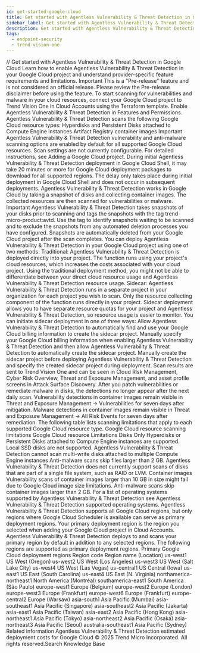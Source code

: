 ```yaml
---
id: get-started-google-cloud
title: Get started with Agentless Vulnerability & Threat Detection in Google Cloud
sidebar_label: Get started with Agentless Vulnerability & Threat Detection in Google Cloud
description: Get started with Agentless Vulnerability & Threat Detection in Google Cloud
tags:
  - endpoint-security
  - trend-vision-one
---
```


/*<![CDATA[*/ $('#title').html($('meta[name=map-description]').attr('content')); /*]]>*/ Get started with Agentless Vulnerability & Threat Detection in Google Cloud Learn how to enable Agentless Vulnerability & Threat Detection in your Google Cloud project and understand provider-specific feature requirements and limitations. Important This is a "Pre-release" feature and is not considered an official release. Please review the Pre-release disclaimer before using the feature. To start scanning for vulnerabilities and malware in your cloud resources, connect your Google Cloud project to Trend Vision One in Cloud Accounts using the Terraform template. Enable Agentless Vulnerability & Threat Detection in Features and Permissions. Agentless Vulnerability & Threat Detection scans the following Google Cloud resource types: Hyperdisks and Persistent Disks attached to Compute Engine instances Artifact Registry container images Important Agentless Vulnerability & Threat Detection vulnerability and anti-malware scanning options are enabled by default for all supported Google Cloud resources. Scan settings are not currently configurable. For detailed instructions, see Adding a Google Cloud project. During initial Agentless Vulnerability & Threat Detection deployment in Google Cloud Shell, it may take 20 minutes or more for Google Cloud deployment packages to download for all supported regions. The delay only takes place during initial deployment in Google Cloud Shell and does not occur in subsequent deployments. Agentless Vulnerability & Threat Detection works in Google Cloud by taking a snapshot of disks and collecting container images. The collected resources are then scanned for vulnerabilities or malware. Important Agentless Vulnerability & Threat Detection takes snapshots of your disks prior to scanning and tags the snapshots with the tag trend-micro-product:avtd. Use the tag to identify snapshots waiting to be scanned and to exclude the snapshots from any automated deletion processes you have configured. Snapshots are automatically deleted from your Google Cloud project after the scan completes. You can deploy Agentless Vulnerability & Threat Detection in your Google Cloud project using one of two methods: Traditional: Agentless Vulnerability & Threat Detection is deployed directly into your project. The function runs using your project's cloud resources, which increases the costs associated with your cloud project. Using the traditional deployment method, you might not be able to differentiate between your direct cloud resource usage and Agentless Vulnerability & Threat Detection resource usage. Sidecar: Agentless Vulnerability & Threat Detection runs in a separate project in your organization for each project you wish to scan. Only the resource collecting component of the function runs directly in your project. Sidecar deployment allows you to have separate resource quotas for your project and Agentless Vulnerability & Threat Detection, so resource usage is easier to monitor. You can initiate sidecar deployment in one of three ways: Allow Agentless Vulnerability & Threat Detection to automatically find and use your Google Cloud billing information to create the sidecar project. Manually specify your Google Cloud billing information when enabling Agentless Vulnerability & Threat Detection and then allow Agentless Vulnerability & Threat Detection to automatically create the sidecar project. Manually create the sidecar project before deploying Agentless Vulnerability & Threat Detection and specify the created sidecar project during deployment. Scan results are sent to Trend Vision One and can be seen in Cloud Risk Management, Cyber Risk Overview, Threat and Exposure Management, and asset profile screens in Attack Surface Discovery. After you patch vulnerabilities or remediate malware in disks, the detections no longer appear after the next daily scan. Vulnerability detections in container images remain visible in Threat and Exposure Management → Vulnerabilities for seven days after mitigation. Malware detections in container images remain visible in Threat and Exposure Management → All Risk Events for seven days after remediation. The following table lists scanning limitations that apply to each supported Google Cloud resource type. Google Cloud resource scanning limitations Google Cloud resource Limitations Disks Only Hyperdisks or Persistent Disks attached to Compute Engine instances are supported. Local SSD disks are not supported. Agentless Vulnerability & Threat Detection cannot scan multi-write disks attached to multiple Compute Engine instances Anti-malware scans skip files larger than 2 GB. Agentless Vulnerability & Threat Detection does not currently support scans of disks that are part of a single file system, such as RAID or LVM. Container images Vulnerability scans of container images larger than 10 GB in size might fail due to Google Cloud image size limitations. Anti-malware scans skip container images larger than 2 GB. For a list of operating systems supported by Agentless Vulnerability & Threat Detection see Agentless Vulnerability & Threat Detection supported operating systems. Agentless Vulnerability & Threat Detection supports all Google Cloud regions, but only regions where Google Cloud Scheduler is available can serve as primary deployment regions. Your primary deployment region is the region you selected when adding your Google Cloud project in Cloud Accounts. Agentless Vulnerability & Threat Detection deploys to and scans your primary region by default in addition to any selected regions. The following regions are supported as primary deployment regions. Primary Google Cloud deployment regions Region code Region name (Location) us-west1 US West (Oregon) us-west2 US West (Los Angeles) us-west3 US West (Salt Lake City) us-west4 US West (Las Vegas) us-central1 US Central (Iowa) us-east1 US East (South Carolina) us-east4 US East (N. Virginia) northamerica-northeast1 North America (Montréal) southamerica-east1 South America (São Paulo) europe-west1 Europe (Belgium) europe-west2 Europe (London) europe-west3 Europe (Frankfurt) europe-west6 Europe (Frankfurt) europe-central2 Europe (Warsaw) asia-south1 Asia Pacific (Mumbai) asia-southeast1 Asia Pacific (Singapore) asia-southeast2 Asia Pacific (Jakarta) asia-east1 Asia Pacific (Taiwan) asia-east2 Asia Pacific (Hong Kong) asia-northeast1 Asia Pacific (Tokyo) asia-northeast2 Asia Pacific (Osaka) asia-northeast3 Asia Pacific (Seoul) australia-southeast1 Asia Pacific (Sydney) Related information Agentless Vulnerability & Threat Detection estimated deployment costs for Google Cloud © 2025 Trend Micro Incorporated. All rights reserved.Search Knowledge Base